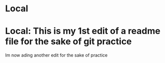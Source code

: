 # Local
# Local: This is my 1st edit of a readme file for the sake of git practice
Im now ading another edit for the sake of practice
